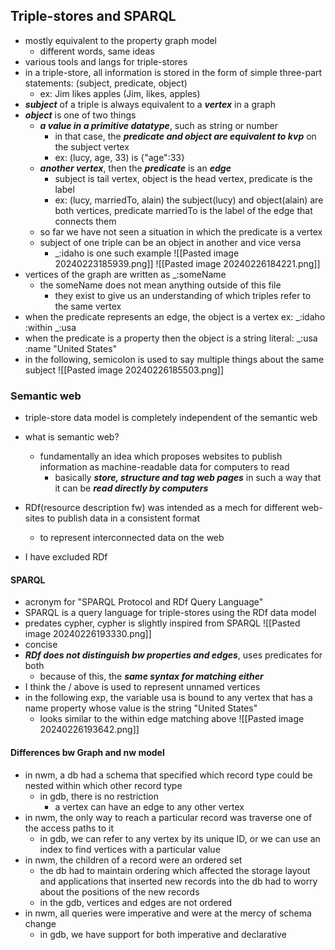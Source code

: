 ## Triple-stores and SPARQL
- mostly equivalent to the property graph model
	- different words, same ideas
- various tools and langs for triple-stores
- in a triple-store, all information is stored in the form of simple three-part statements: (subject, predicate, object)
	- ex: Jim likes apples (Jim, likes, apples)
- ***subject*** of a triple is always equivalent to a ***vertex*** in a graph
- ***object*** is one of two things
	- ***a value in a primitive datatype***, such as string or number
		- in that case, the ***predicate and object are equivalent to kvp*** on the subject vertex
		- ex: (lucy, age, 33) is {"age":33}
	- ***another vertex***, then the ***predicate*** is an ***edge***
		- subject is tail vertex, object is the head vertex, predicate is the label
		- ex: (lucy, marriedTo, alain) the subject(lucy) and object(alain) are both vertices, predicate marriedTo is the label of the edge that connects them
	- so far we have not seen a situation in which the predicate is a vertex
	- subject of one triple can be an object in another and vice versa
		- \_:idaho is one such example
![[Pasted image 20240223185939.png]]
![[Pasted image 20240226184221.png]]
- vertices of the graph are written as \_:someName
	- the someName does not mean anything outside of this file
		- they exist to give us an understanding of which triples refer to the same vertex
- when the predicate represents an edge, the object is a vertex ex: \_:idaho :within \_:usa
- when the predicate is a property then the object is a string literal: \_:usa :name "United States"
- in the following, semicolon is used to say multiple things about the same subject
![[Pasted image 20240226185503.png]]

### Semantic web
- triple-store data model is completely independent of the semantic web
- what is semantic web?
	- fundamentally an idea which proposes websites to publish information as machine-readable data for computers to read
		- basically ***store, structure and tag web pages*** in such a way that it can be ***read directly by computers***
- RDf(resource description fw) was intended as a mech for different web-sites to publish data in a consistent format
	- to represent interconnected data on the web

- I have excluded RDf
#### SPARQL
- acronym for "SPARQL Protocol and RDf Query Language"
- SPARQL is a query language for triple-stores using the RDf data model
- predates cypher, cypher is slightly inspired from SPARQL
![[Pasted image 20240226193330.png]]
- concise
- ***RDf does not distinguish bw properties and edges***, uses predicates for both
	- because of this, the ***same syntax for matching either***
- I think the / above is used to represent unnamed vertices
- in the following exp, the variable usa is bound to any vertex that has a name property whose value is the string "United States"
	- looks similar to the within edge matching above
![[Pasted image 20240226193642.png]]

#### Differences bw Graph and nw model
- in nwm, a db had a schema that specified which record type could be nested within which other record type
	- in gdb, there is no restriction
		- a vertex can have an edge to any other vertex
- in nwm, the only way to reach a particular record was traverse one of the access paths to it
	- in gdb, we can refer to any vertex by its unique ID, or we can use an index to find vertices with a particular value
- in nwm, the children of a record were an ordered set
	- the db had to maintain ordering which affected the storage layout and applications that inserted new records into the db had to worry about the positions of the new records
	- in the gdb, vertices and edges are not ordered
- in nwm, all queries were imperative and were at the mercy of schema change
	- in gdb, we have support for both imperative and declarative

